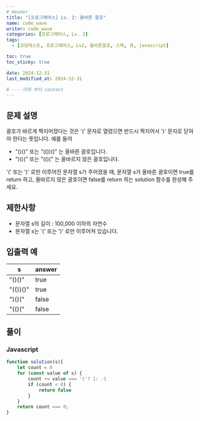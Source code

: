 ```yaml
---
# Header
title: "[프로그래머스] Lv. 2: 올바른 괄호"
name: code_wave
writer: code_wave
categories: [프로그래머스, Lv. 2]
tags:
  - [코딩테스트, 프로그래머스, Lv2, 올바른괄호, 스택, 큐, javascript]

toc: true
toc_sticky: true

date: 2024-12-31
last_modified_at: 2024-12-31

# --- 아래 부터 content
---
```


## 문제 설명
괄호가 바르게 짝지어졌다는 것은 '(' 문자로 열렸으면 반드시 짝지어서 ')' 문자로 닫혀야 한다는 뜻입니다. 예를 들어

- "()()" 또는 "(())()" 는 올바른 괄호입니다.
- ")()(" 또는 "(()(" 는 올바르지 않은 괄호입니다.

'(' 또는 ')' 로만 이루어진 문자열 s가 주어졌을 때, 문자열 s가 올바른 괄호이면 true를 return 하고, 올바르지 않은 괄호이면 false를 return 하는 solution 함수를 완성해 주세요.

## 제한사항
- 문자열 s의 길이 : 100,000 이하의 자연수
- 문자열 s는 '(' 또는 ')' 로만 이루어져 있습니다.

## 입출력 예
| **s**    | **answer** |
|----------|------------|
| "()()"   | true       |
| "(())()" | true       |
| ")()("   | false      |
| "(()("   | false      |

## 풀이
### Javascript
```js
function solution(s){
    let count = 0
    for (const value of s) {
        count += value === '('? 1: -1
        if (count < 0) {
            return false
        }
    }
    return count === 0;
}
```
